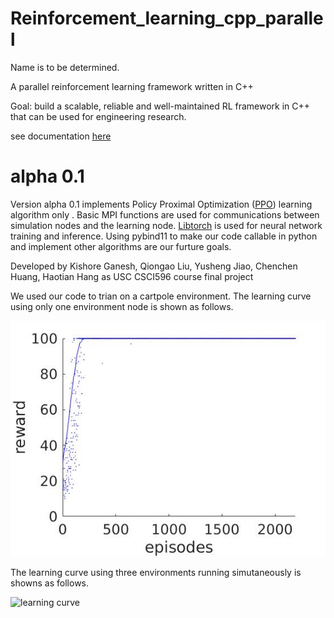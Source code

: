 # Reinforcement_learning_cpp_parallel
Name is to be determined.

A parallel reinforcement learning framework written in C++

Goal: build a scalable, reliable and well-maintained RL framework in C++ that can be used for engineering research.

see documentation [here](https://github.com/haotianh9/Reinforcement_learning_cpp_parallel/tree/main/doc/main.pdf)
# alpha 0.1
Version alpha 0.1 implements Policy Proximal Optimization ([PPO](https://arxiv.org/pdf/1707.06347.pdf)) learning algorithm only . Basic MPI functions are used for communications between simulation nodes and the learning node. [Libtorch](https://pytorch.org/cppdocs/) is used for neural network training and inference. Using pybind11 to make our code callable in python and implement other algorithms are our furture goals. 
<!-- We also tried using [Eigen](https://eigen.tuxfamily.org/index.php?title=Main_Page), but finally found that we don't actually need it.  -->

Developed by Kishore Ganesh, Qiongao Liu, Yusheng Jiao, Chenchen Huang, Haotian Hang as USC CSCI596 course final project

We used our code to trian on a cartpole environment. The learning curve using only one environment node is shown as follows.

![learning curve](https://github.com/haotianh9/Reinforcement_learning_cpp_parallel/blob/main/results/carpole1node/learning%20curve.jpg)

The learning curve using  three environments running simutaneously is showns as follows.

![learning curve](https://github.com/haotianh9/Reinforcement_learning_cpp_parallel/blob/main/results/carpole3node/learning%20curve.jpg)
